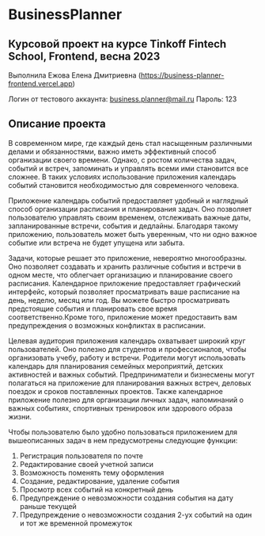 # BusinessPlanner

## Курсовой проект на курсе Tinkoff Fintech School, Frontend, весна 2023
Выполнила Ежова Елена Дмитриевна
(https://business-planner-frontend.vercel.app)

Логин от тестового аккаунта: business.planner@mail.ru
Пароль: 123

## Описание проекта
В современном мире, где каждый день стал насыщенным различными делами и обязанностями, важно иметь эффективный способ организации своего времени. Однако, с ростом количества задач, событий и встреч, запоминать и управлять всеми ими становится все сложнее. В таких условиях использование приложения календарь событий становится необходимостью для современного человека.

Приложение календарь событий предоставляет удобный и наглядный способ организации расписания и планирования задач. Оно позволяет пользователю управлять своим временем, отслеживать важные даты, запланированные встречи, события и дедлайны. Благодаря такому приложению, пользователь может быть уверенным, что ни одно важное событие или встреча не будет упущена или забыта.

Задачи, которые решает это приложение, невероятно многообразны. Оно позволяет создавать и хранить различные события и встречи в одном месте, что облегчает организацию и планирование своего расписания. Календарное приложение предоставляет графический интерфейс, который позволяет просматривать ваше расписание на день, неделю, месяц или год. Вы можете быстро просматривать предстоящие события и планировать свое время соответственно.Кроме того, приложение может предоставить вам предупреждения о возможных конфликтах в расписании.

Целевая аудитория приложения календарь охватывает широкий круг пользователей. Оно полезно для студентов и профессионалов, чтобы организовать учебу, работу и встречи. Родители могут использовать календарь для планирования семейных мероприятий, детских активностей и важных событий. Предприниматели и бизнесмены могут полагаться на приложение для планирования важных встреч, деловых поездок и сроков поставленных проектов. Также календарное приложение полезно для организации личных задач, напоминаний о важных событиях, спортивных тренировок или здорового образа жизни.

Чтобы пользователю было удобно пользоваться приложением для вышеописанных задач в нем предусмотрены следующие функции:
1. Регистрация пользователя по почте
2. Редактирование своей учетной записи
3. Возможность поменять тему оформления
4. Создание, редактирование, удаление события
5. Просмотр всех событий на конкретный день
6. Предупреждение о невозможности создания события на дату раньше текущей
7. Предупреждение о невозможности создания 2-ух событий на один и тот же временной промежуток
